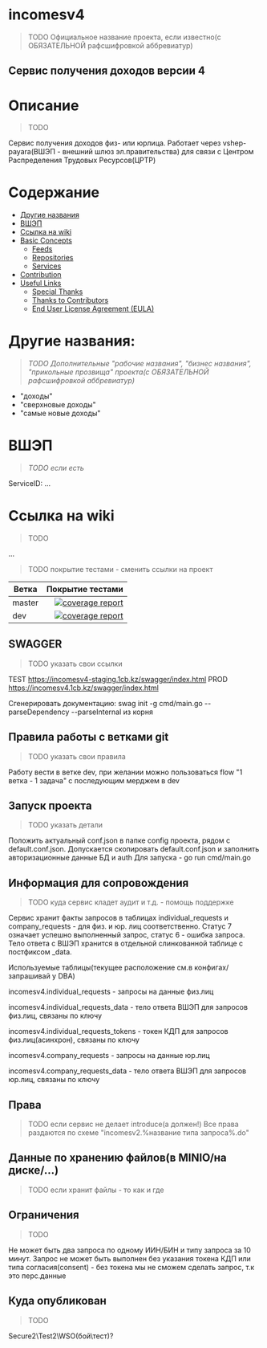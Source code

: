 # incomesv4
>TODO Официальное название проекта, если известно(с ОБЯЗАТЕЛЬНОЙ рафсшифровкой аббревиатур)

## Сервис получения доходов версии 4

# Описание
> TODO

Сервис получения доходов физ- или юрлица. Работает через vshep-payara(ВШЭП - внешний шлюз эл.правительства) для связи с Центром Распределения Трудовых Ресурсов(ЦРТР)

# Содержание

- [Другие названия](#другие-названия)
- [ВШЭП](#вшэп)
- [Ссылка на wiki](#ссылка-на-wiki)
- [Basic Concepts](#basic-concepts)
    - [Feeds](#feeds)
    - [Repositories](#repositories)
    - [Services](#services)
- [Contribution](#contribution)
- [Useful Links](#useful-links)
    - [Special Thanks](#special-thanks)
    - [Thanks to Contributors](#thanks-to-contributors)
    - [End User License Agreement (EULA)](#end-user-license-agreement-eula)

# Другие названия:
> *TODO Дополнительные "рабочие названия", "бизнес названия", "прикольные прозвища" проекта(с ОБЯЗАТЕЛЬНОЙ рафсшифровкой аббревиатур)*
- "доходы"
- "сверхновые доходы"
- "самые новые доходы"


# ВШЭП
> *TODO если есть*

ServiceID: ...

# Ссылка на wiki

> TODO

...

>TODO покрытие тестами - сменить ссылки на проект

| Ветка         | Покрытие тестами  |
| ------------- | --------------:   |
| master        | [![coverage report](https://gitlabce.1cb.kz/service/incomesv4/badges/main/coverage.svg)](https://gitlabce.1cb.kz/service/incomesv4/-/commits/master) |
| dev           | [![coverage report](https://gitlabce.1cb.kz/service/incomesv4/badges/dev/coverage.svg)](https://gitlabce.1cb.kz/service/incomesv4/-/commits/dev) |

## SWAGGER
>TODO указать свои ссылки

TEST
https://incomesv4-staging.1cb.kz/swagger/index.html
PROD
https://incomesv4.1cb.kz/swagger/index.html

Сгенерировать документацию: swag init -g cmd/main.go --parseDependency --parseInternal из корня

## Правила работы с ветками git
>TODO указать свои правила

Работу вести в ветке dev, при желании можно пользоваться flow "1 ветка - 1 задача" с последующим мерджем в dev

## Запуск проекта
>TODO указать детали

Положить актуальный conf.json в папке config проекта, рядом с default.conf.json. Допускается скопировать default.conf.json и заполнить авторизационные данные БД и auth
Для запуска - go run cmd/main.go

## Информация для сопровождения
>TODO куда сервис кладет аудит и т.д. - помощь поддержке

Сервис хранит факты запросов в таблицах individual_requests и company_requests - для физ. и юр. лиц соответственно. Статус 7 означает успешно выполненный запрос, статус 6 - ошибка запроса. Тело ответа с ВШЭП хранится в отдельной слинкованной таблице с постфиксом _data.

Используемые таблицы(текущее расположение см.в конфигах/запрашивай у DBA)

incomesv4.individual_requests - запросы на данные физ.лиц

incomesv4.individual_requests_data - тело ответа ВШЭП для запросов физ.лиц, связаны по ключу

incomesv4.individual_requests_tokens - токен КДП для запросов физ.лиц(асинхрон), связаны по ключу


incomesv4.company_requests - запросы на данные юр.лиц

incomesv4.company_requests_data - тело ответа ВШЭП для запросов юр.лиц, связаны по ключу

## Права
> TODO если сервис не делает introduce(а должен!)
Все права раздаются по схеме "incomesv2.%название типа запроса%.do"

## Данные по хранению файлов(в MINIO/на диске/...)
> TODO если хранит файлы - то как и где

## Ограничения
>TODO

Не может быть два запроса по одному ИИН/БИН и типу запроса за 10 минут.
Запрос не может быть выполнен без указания токена КДП или типа согласия(consent) - без токена мы не сможем сделать запрос, т.к это перс.данные

## Куда опубликован
>TODO

Secure2\Test2\WSO(бой\тест)?
